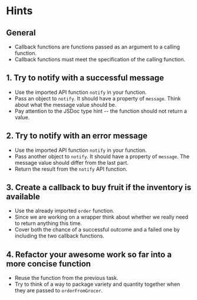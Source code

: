 # Hints

## General

- Callback functions are functions passed as an argument to a calling function.
- Callback functions must meet the specification of the calling function.

## 1. Try to notify with a successful message

- Use the imported API function `notify` in your function.
- Pass an object to `notify`. It should have a property of `message`. Think about what the message value should be.
- Pay attention to the JSDoc type hint -- the function should not return a value.

## 2. Try to notify with an error message

- Use the imported API function `notify` in your function.
- Pass another object to `notify`. It should have a property of `message`. The message value should differ from the last part.
- Return the result from the `notify` API function.

## 3. Create a callback to buy fruit if the inventory is available

- Use the already imported `order` function.
- Since we are working on a wrapper think about whether we really need to return anything this time.
- Cover both the chance of a successful outcome and a failed one by including the two callback functions.

## 4. Refactor your awesome work so far into a more concise function

- Reuse the function from the previous task.
- Try to think of a way to package variety and quantity together when they are passed to `orderFromGrocer`.
